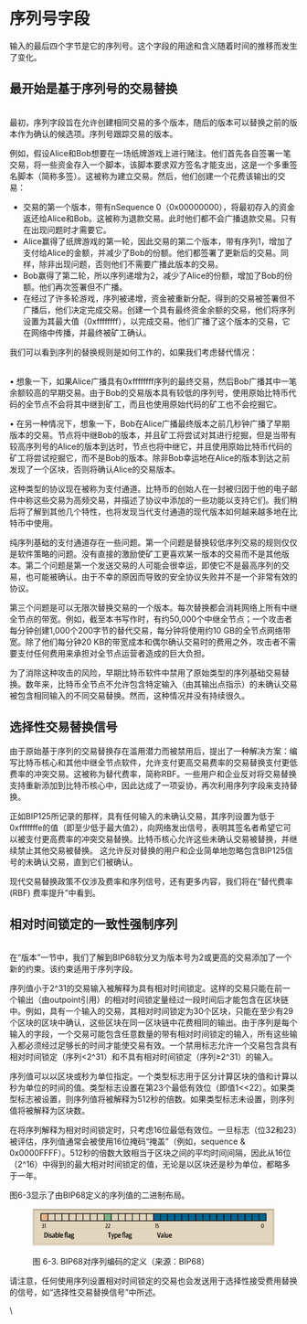 # 序列号字段

输入的最后四个字节是它的序列号。这个字段的用途和含义随着时间的推移而发生了变化。

## 最开始是基于序列号的交易替换

\
最初，序列字段旨在允许创建相同交易的多个版本，随后的版本可以替换之前的版本作为确认的候选项。序列号跟踪交易的版本。

例如，假设Alice和Bob想要在一场纸牌游戏上进行赌注。他们首先各自签署一笔交易，将一些资金存入一个脚本，该脚本要求双方签名才能支出，这是一个多重签名脚本（简称多签）。这被称为建立交易。然后，他们创建一个花费该输出的交易：

* 交易的第一个版本，带有nSequence 0（0x00000000），将最初存入的资金返还给Alice和Bob。这被称为退款交易。此时他们都不会广播退款交易。只有在出现问题时才需要它。
* Alice赢得了纸牌游戏的第一轮，因此交易的第二个版本，带有序列1，增加了支付给Alice的金额，并减少了Bob的份额。他们都签署了更新后的交易。同样，除非出现问题，否则他们不需要广播此版本的交易。
* Bob赢得了第二轮，所以序列递增为2，减少了Alice的份额，增加了Bob的份额。他们再次签署但不广播。
* 在经过了许多轮游戏，序列被递增，资金被重新分配，得到的交易被签署但不广播后，他们决定完成交易。创建一个具有最终资金余额的交易，他们将序列设置为其最大值（0xffffffff），以完成交易。他们广播了这个版本的交易，它在网络中传播，并最终被矿工确认。

我们可以看到序列的替换规则是如何工作的，如果我们考虑替代情况：

\
• 想象一下，如果Alice广播具有0xffffffff序列的最终交易，然后Bob广播其中一笔余额较高的早期交易。由于Bob的交易版本具有较低的序列号，使用原始比特币代码的全节点不会将其中继到矿工，而且也使用原始代码的矿工也不会挖掘它。

• 在另一种情况下，想象一下，Bob在Alice广播最终版本之前几秒钟广播了早期版本的交易。节点将中继Bob的版本，并且矿工将尝试对其进行挖掘，但是当带有较高序列号的Alice的版本到达时，节点也将中继它，并且使用原始比特币代码的矿工将尝试挖掘它，而不是Bob的版本。除非Bob幸运地在Alice的版本到达之前发现了一个区块，否则将确认Alice的交易版本。

这种类型的协议现在被称为支付通道。比特币的创始人在一封被归因于他的电子邮件中称这些交易为高频交易，并描述了协议中添加的一些功能以支持它们。我们稍后将了解到其他几个特性，也将发现当代支付通道的现代版本如何越来越多地在比特币中使用。

纯序列基础的支付通道存在一些问题。第一个问题是替换较低序列交易的规则仅仅是软件策略的问题。没有直接的激励使矿工更喜欢某一版本的交易而不是其他版本。第二个问题是第一个发送交易的人可能会很幸运，即使它不是最高序列的交易，也可能被确认。由于不幸的原因而导致的安全协议失败并不是一个非常有效的协议。

第三个问题是可以无限次替换交易的一个版本。每次替换都会消耗网络上所有中继全节点的带宽。例如，截至本书写作时，有约50,000个中继全节点；一个攻击者每分钟创建1,000个200字节的替代交易，每分钟将使用约10 GB的全节点网络带宽。除了他们每分钟20 KB的带宽成本和偶尔确认交易时的费用之外，攻击者不需要支付任何费用来承担对全节点运营者造成的巨大负担。

为了消除这种攻击的风险，早期比特币软件中禁用了原始类型的序列基础交易替换。数年来，比特币全节点不允许包含特定输入（由其输出点指示）的未确认交易被包含相同输入的不同交易替换。然而，这种情况并没有持续很久。

## 选择性交易替换信号

由于原始基于序列的交易替换存在滥用潜力而被禁用后，提出了一种解决方案：编写比特币核心和其他中继全节点软件，允许支付更高交易费率的交易替换支付更低费率的冲突交易。这被称为替代费率，简称RBF。一些用户和企业反对将交易替换支持重新添加到比特币核心中，因此达成了一项妥协，再次利用序列字段来支持替换。&#x20;

正如BIP125所记录的那样，具有任何输入的未确认交易，其序列设置为低于0xfffffffe的值（即至少低于最大值2），向网络发出信号，表明其签名者希望它可以被支付更高费率的冲突交易替换。比特币核心允许这些未确认交易被替换，并继续禁止其他交易被替换。 这允许反对替换的用户和企业简单地忽略包含BIP125信号的未确认交易，直到它们被确认。

现代交易替换政策不仅涉及费率和序列信号，还有更多内容，我们将在“替代费率 (RBF) 费率提升”中看到。

## 相对时间锁定的一致性强制序列

\
在“版本”一节中，我们了解到BIP68软分叉为版本号为2或更高的交易添加了一个新的约束。该约束适用于序列字段。

序列值小于2^31的交易输入被解释为具有相对时间锁定。这样的交易只能在前一个输出（由outpoint引用）的相对时间锁定量经过一段时间后才能包含在区块链中。例如，具有一个输入的交易，其相对时间锁定为30个区块，只能在至少有29个区块的区块中确认，这些区块在同一区块链中花费相同的输出。由于序列是每个输入的字段，一个交易可能包含任意数量的带有相对时间锁定的输入，所有这些输入都必须经过足够长的时间才能使交易有效。一个禁用标志允许一个交易包含具有相对时间锁定（序列<2^31）和不具有相对时间锁定（序列≥2^31）的输入。

序列值可以以区块或秒为单位指定。一个类型标志用于区分计算区块的值和计算以秒为单位的时间的值。类型标志设置在第23个最低有效位（即值1<<22）。如果类型标志被设置，则序列值将被解释为512秒的倍数。如果类型标志未设置，则序列值将被解释为区块数。&#x20;

在将序列解释为相对时间锁定时，只考虑16位最低有效位。一旦标志（位32和23）被评估，序列值通常会被使用16位掩码“掩盖”（例如，sequence & 0x0000FFFF）。512秒的倍数大致相当于区块之间的平均时间间隔，因此从16位（2^16）中得到的最大相对时间锁定的值，无论是以区块还是秒为单位，都略多于一年。

&#x20;图6-3显示了由BIP68定义的序列值的二进制布局。

<figure><img src="../../.gitbook/assets/6.3.png" alt=""><figcaption><p>图 6-3. BIP68对序列编码的定义（来源：BIP68）</p></figcaption></figure>

请注意，任何使用序列设置相对时间锁定的交易也会发送用于选择性接受费用替换的信号，如“选择性交易替换信号”中所述。

\
